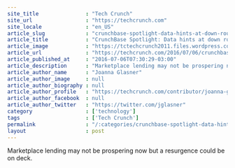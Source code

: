 ```yaml
---
site_title               : "Tech Crunch"
site_url                 : "https://techcrunch.com"
site_locale              : "en_US"
article_slug             : "crunchbase-spotlight-data-hints-at-down-rounds-but-not-wipeout-for-marketplace-lending"
article_title            : "CrunchBase Spotlight: Data hints at down rounds, but not wipeout, for marketplace lending"
article_image            : "https://tctechcrunch2011.files.wordpress.com/2015/05/humanlending-e1431696924438.jpg?w=764&h=400&crop=1"
article_url              : "https://techcrunch.com/2016/07/06/crunchbase-spotlight-data-hints-at-down-rounds-but-not-wipeout-for-marketplace-lending/"
article_published_at     : "2016-07-06T07:30:29-03:00"
article_description      : "Marketplace lending may not be prospering now but a resurgence could be on deck."
article_author_name      : "Joanna Glasner"
article_author_image     : null
article_author_biography : null
article_author_profile   : "https://techcrunch.com/contributor/joanna-glasner/"
article_author_facebook  : null
article_author_twitter   : "https://twitter.com/jglasner"
category                 : ['technology']
tags                     : ['Tech Crunch']
permalink                : "/:categories/crunchbase-spotlight-data-hints-at-down-rounds-but-not-wipeout-for-marketplace-lending/"
layout                   : post
---
```


Marketplace lending may not be prospering now but a resurgence could be on deck.
